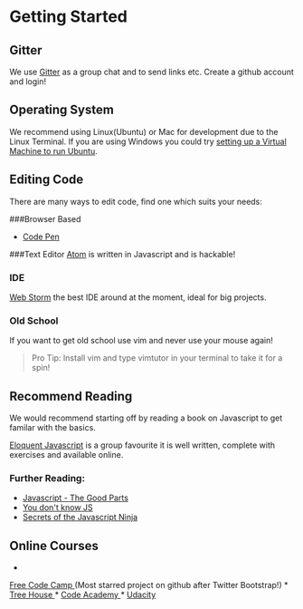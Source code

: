 # Getting Started

## Gitter
We use [Gitter](https://gitter.im/) as a group chat and to send links etc.  Create a github account and login! 

## Operating System
We recommend using Linux(Ubuntu) or Mac for development due to the Linux Terminal.  If you are using Windows you could try [setting up a Virtual Machine to run Ubuntu](http://www.instructables.com/id/Introduction-38/).

## Editing Code 
There are many ways to edit code, find one which suits your needs:  

###Browser Based
* [Code Pen](https://codepen.io/)

###Text Editor
[Atom](https://atom.io/) is written in Javascript and is hackable!

### IDE
[Web Storm](https://www.jetbrains.com/webstorm/) the best IDE around at the moment, ideal for big projects.

### Old School
If you want to get old school use vim and never use your mouse again!

> Pro Tip:  Install vim and type vimtutor in your terminal to take it for a spin!

## Recommend Reading
We would recommend starting off by reading a book on Javascript to get familar with the basics.

[Eloquent Javascript](http://eloquentjavascript.net/) is a group favourite it is well written, complete with exercises and available online.

### Further Reading:

* [Javascript - The Good Parts](http://bdcampbell.net/javascript/book/javascript_the_good_parts.pdf)
* [You don't know JS](https://github.com/getify/You-Dont-Know-JS)
* [Secrets of the Javascript Ninja](https://www.manning.com/books/secrets-of-the-javascript-ninja)

## Online Courses
* 
[Free Code Camp
](https://www.freecodecamp.com/) (Most starred project on github after Twitter Bootstrap!)
* 
[Tree House
](https://teamtreehouse.com/library/topic:javascript)
* 
[Code Academy
](https://www.codecademy.com/)
* 
[Udacity](https://www.udacity.com/)

